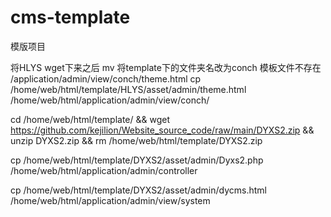 # cms-template
模版项目


将HLYS wget下来之后
mv 将template下的文件夹名改为conch
模板文件不存在 /application/admin/view/conch/theme.html
cp /home/web/html/template/HLYS/asset/admin/theme.html /home/web/html/application/admin/view/conch/


cd /home/web/html/template/ && wget https://github.com/kejilion/Website_source_code/raw/main/DYXS2.zip && unzip DYXS2.zip && rm /home/web/html/template/DYXS2.zip 

cp /home/web/html/template/DYXS2/asset/admin/Dyxs2.php /home/web/html/application/admin/controller 

cp /home/web/html/template/DYXS2/asset/admin/dycms.html /home/web/html/application/admin/view/system

